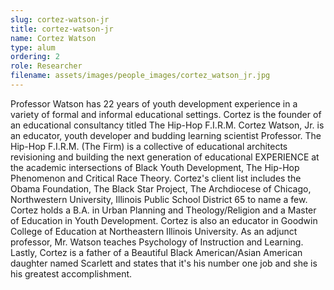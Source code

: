 ```yaml
---
slug: cortez-watson-jr
title: cortez-watson-jr
name: Cortez Watson
type: alum
ordering: 2
role: Researcher
filename: assets/images/people_images/cortez_watson_jr.jpg
---
```


Professor Watson has 22 years of youth development experience in a variety of formal
and informal educational settings. Cortez is the founder of an educational consultancy
titled The Hip-Hop F.I.R.M. Cortez Watson, Jr. is an educator, youth developer and
budding learning scientist Professor. The Hip-Hop F.I.R.M. (The Firm) is a collective of
educational architects revisioning and building the next generation of educational
EXPERIENCE at the academic intersections of Black Youth Development, The Hip-Hop
Phenomenon and Critical Race Theory. Cortez&#39;s client list includes the Obama
Foundation, The Black Star Project, The Archdiocese of Chicago, Northwestern
University, Illinois Public School District 65 to name a few. Cortez holds a B.A. in
Urban Planning and Theology/Religion and a Master of Education in Youth
Development. Cortez is also an educator in Goodwin College of Education at
Northeastern Illinois University. As an adjunct professor, Mr. Watson teaches
Psychology of Instruction and Learning.
Lastly, Cortez is a father of a Beautiful Black American/Asian American daughter named
Scarlett and states that it's his number one job and she is his greatest accomplishment.
